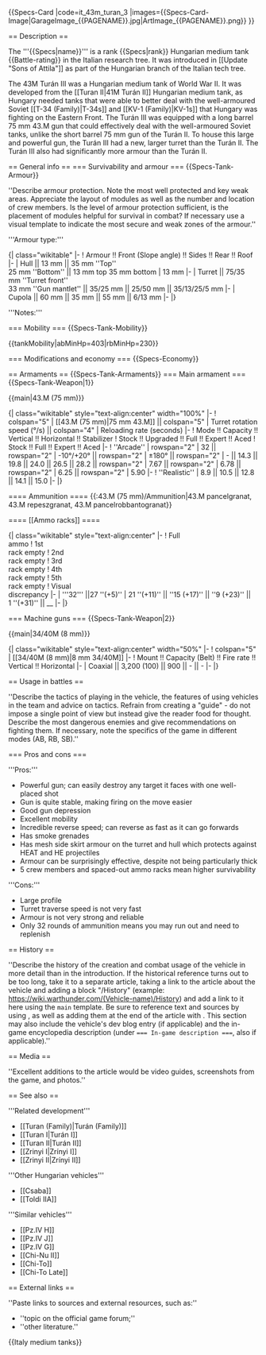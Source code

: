 {{Specs-Card
|code=it_43m_turan_3
|images={{Specs-Card-Image|GarageImage_{{PAGENAME}}.jpg|ArtImage_{{PAGENAME}}.png}}
}}

== Description ==
<!-- ''In the description, the first part should be about the history of the creation and combat usage of the vehicle, as well as its key features. In the second part, tell the reader about the ground vehicle in the game. Insert a screenshot of the vehicle, so that if the novice player does not remember the vehicle by name, he will immediately understand what kind of vehicle the article is talking about.'' -->
The '''{{Specs|name}}''' is a rank {{Specs|rank}} Hungarian medium tank {{Battle-rating}} in the Italian research tree. It was introduced in [[Update "Sons of Attila"]] as part of the Hungarian branch of the Italian tech tree.

The 43M Turán III was a Hungarian medium tank of World War II. It was developed from the [[Turan II|41M Turán II]] Hungarian medium tank, as Hungary needed tanks that were able to better deal with the well-armoured Soviet [[T-34 (Family)|T-34s]] and [[KV-1 (Family)|KV-1s]] that Hungary was fighting on the Eastern Front. The Turán III was equipped with a long barrel 75 mm 43.M gun that could effectively deal with the well-armoured Soviet tanks, unlike the short barrel 75 mm gun of the Turán II. To house this large and powerful gun, the Turán III had a new, larger turret than the Turán II. The Turán III also had significantly more armour than the Turán II.

== General info ==
=== Survivability and armour ===
{{Specs-Tank-Armour}}
<!-- ''Describe armour protection. Note the most well protected and key weak areas. Appreciate the layout of modules as well as the number and location of crew members. Is the level of armour protection sufficient, is the placement of modules helpful for survival in combat? If necessary use a visual template to indicate the most secure and weak zones of the armour.'' -->
''Describe armour protection. Note the most well protected and key weak areas. Appreciate the layout of modules as well as the number and location of crew members. Is the level of armour protection sufficient, is the placement of modules helpful for survival in combat? If necessary use a visual template to indicate the most secure and weak zones of the armour.''

'''Armour type:''' <!-- The types of armour present on the vehicle and their general locations -->
<!-- Example: * Rolled homogeneous armour (Front, Side, Rear, Hull roof)
* Cast homogeneous armour (Turret, Transmission area) -->

{| class="wikitable"
|-
! Armour !! Front (Slope angle) !! Sides !! Rear !! Roof
|-
| Hull || 13 mm || 35 mm ''Top'' <br> 25 mm ''Bottom'' || 13 mm top 
35 mm bottom 
| 13 mm
|-
| Turret || 75/35 mm ''Turret front'' <br> 33 mm ''Gun mantlet'' || 35/25 mm || 25/50 mm || 35/13/25/5 mm
|-
| Cupola || 60 mm || 35 mm || 55 mm || 6/13 mm
|-
|}

'''Notes:''' <!-- Any additional notes which the user needs to be aware of -->
<!-- Example: * Suspension wheels are 20 mm thick, tracks are 30 mm thick, and torsion bars are 60 mm thick. -->

=== Mobility ===
{{Specs-Tank-Mobility}}
<!-- ''Write about the mobility of the ground vehicle. Estimate the specific power and manoeuvrability, as well as the maximum speed forwards and backwards.'' -->

{{tankMobility|abMinHp=403|rbMinHp=230}}

=== Modifications and economy ===
{{Specs-Economy}}

== Armaments ==
{{Specs-Tank-Armaments}}
=== Main armament ===
{{Specs-Tank-Weapon|1}}
<!-- ''Give the reader information about the characteristics of the main gun. Assess its effectiveness in a battle based on the reloading speed, ballistics and the power of shells. Do not forget about the flexibility of the fire, that is how quickly the cannon can be aimed at the target, open fire on it and aim at another enemy. Add a link to the main article on the gun: <code><nowiki>{{main|Name of the weapon}}</nowiki></code>. Describe in general terms the ammunition available for the main gun. Give advice on how to use them and how to fill the ammunition storage.'' -->
{{main|43.M (75 mm)}}

{| class="wikitable" style="text-align:center" width="100%"
|-
! colspan="5" | [[43.M (75 mm)|75 mm 43.M]] || colspan="5" | Turret rotation speed (°/s) || colspan="4" | Reloading rate (seconds)
|-
! Mode !! Capacity !! Vertical !! Horizontal !! Stabilizer
! Stock !! Upgraded !! Full !! Expert !! Aced
! Stock !! Full !! Expert !! Aced
|-
! ''Arcade''
| rowspan="2" | 32 || rowspan="2" | -10°/+20° || rowspan="2" | ±180° || rowspan="2" | - || 14.3 || 19.8 || 24.0 || 26.5 || 28.2 || rowspan="2" | 7.67 || rowspan="2" | 6.78 || rowspan="2" | 6.25 || rowspan="2" | 5.90
|-
! ''Realistic''
| 8.9 || 10.5 || 12.8 || 14.1 || 15.0
|-
|}

==== Ammunition ====
{{:43.M (75 mm)/Ammunition|43.M pancelgranat, 43.M repeszgranat, 43.M pancelrobbantogranat}}

==== [[Ammo racks]] ====
<!-- [[File:Ammoracks_{{PAGENAME}}.png|right|thumb|x250px|[[Ammo racks]] of the {{PAGENAME}}]] -->
<!-- '''Last updated:''' -->
{| class="wikitable" style="text-align:center"
|-
! Full<br>ammo
! 1st<br>rack empty
! 2nd<br>rack empty
! 3rd<br>rack empty
! 4th<br>rack empty
! 5th<br>rack empty
! Visual<br>discrepancy
|-
| '''32''' ||27&nbsp;''(+5)''
| 21&nbsp;''(+11)'' || ''15 (+17)'' || ''9 (+23)'' || 1&nbsp;''(+31)'' || __
|-
|}

=== Machine guns ===
{{Specs-Tank-Weapon|2}}
<!-- ''Offensive and anti-aircraft machine guns not only allow you to fight some aircraft but also are effective against lightly armoured vehicles. Evaluate machine guns and give recommendations on its use.'' -->
{{main|34/40M (8 mm)}}

{| class="wikitable" style="text-align:center" width="50%"
|-
! colspan="5" | [[34/40M (8 mm)|8 mm 34/40M]]
|-
! Mount !! Capacity (Belt) !! Fire rate !! Vertical !! Horizontal
|-
| Coaxial || 3,200 (100) || 900 || - || -
|-
|}

== Usage in battles ==
<!-- ''Describe the tactics of playing in the vehicle, the features of using vehicles in the team and advice on tactics. Refrain from creating a "guide" - do not impose a single point of view but instead give the reader food for thought. Describe the most dangerous enemies and give recommendations on fighting them. If necessary, note the specifics of the game in different modes (AB, RB, SB).'' -->
''Describe the tactics of playing in the vehicle, the features of using vehicles in the team and advice on tactics. Refrain from creating a "guide" - do not impose a single point of view but instead give the reader food for thought. Describe the most dangerous enemies and give recommendations on fighting them. If necessary, note the specifics of the game in different modes (AB, RB, SB).''

=== Pros and cons ===
<!-- ''Summarise and briefly evaluate the vehicle in terms of its characteristics and combat effectiveness. Mark its pros and cons in a bulleted list. Try not to use more than 6 points for each of the characteristics. Avoid using categorical definitions such as "bad", "good" and the like - use substitutions with softer forms such as "inadequate" and "effective".'' -->

'''Pros:'''

* Powerful gun; can easily destroy any target it faces with one well-placed shot
* Gun is quite stable, making firing on the move easier
* Good gun depression
* Excellent mobility
* Incredible reverse speed; can reverse as fast as it can go forwards
* Has smoke grenades
* Has mesh side skirt armour on the turret and hull which protects against HEAT and HE projectiles
* Armour can be surprisingly effective, despite not being particularly thick
* 5 crew members and spaced-out ammo racks mean higher survivability

'''Cons:'''

* Large profile
* Turret traverse speed is not very fast
* Armour is not very strong and reliable
* Only 32 rounds of ammunition means you may run out and need to replenish

== History ==
<!-- ''Describe the history of the creation and combat usage of the vehicle in more detail than in the introduction. If the historical reference turns out to be too long, take it to a separate article, taking a link to the article about the vehicle and adding a block "/History" (example: <nowiki>https://wiki.warthunder.com/(Vehicle-name)/History</nowiki>) and add a link to it here using the <code>main</code> template. Be sure to reference text and sources by using <code><nowiki><ref></ref></nowiki></code>, as well as adding them at the end of the article with <code><nowiki><references /></nowiki></code>. This section may also include the vehicle's dev blog entry (if applicable) and the in-game encyclopedia description (under <code><nowiki>=== In-game description ===</nowiki></code>, also if applicable).'' -->
''Describe the history of the creation and combat usage of the vehicle in more detail than in the introduction. If the historical reference turns out to be too long, take it to a separate article, taking a link to the article about the vehicle and adding a block "/History" (example: <nowiki>https://wiki.warthunder.com/(Vehicle-name)/History</nowiki>) and add a link to it here using the <code>main</code> template. Be sure to reference text and sources by using <code><nowiki><ref></ref></nowiki></code>, as well as adding them at the end of the article with <code><nowiki><references /></nowiki></code>. This section may also include the vehicle's dev blog entry (if applicable) and the in-game encyclopedia description (under <code><nowiki>=== In-game description ===</nowiki></code>, also if applicable).''

== Media ==
<!-- ''Excellent additions to the article would be video guides, screenshots from the game, and photos.'' -->
''Excellent additions to the article would be video guides, screenshots from the game, and photos.''

== See also ==
<!-- ''Links to the articles on the War Thunder Wiki that you think will be useful for the reader, for example:''
* ''reference to the series of the vehicles;''
* ''links to approximate analogues of other nations and research trees.'' -->
'''Related development'''

* [[Turan (Family)|Turán (Family)]]
* [[Turan I|Turán I]]
* [[Turan II|Turán II]]
* [[Zrinyi I|Zrínyi I]]
* [[Zrinyi II|Zrínyi II]]

'''Other Hungarian vehicles'''

* [[Csaba]]
* [[Toldi IIA]]

'''Similar vehicles'''

* [[Pz.IV H]]
* [[Pz.IV J]]
* [[Pz.IV G]]
* [[Chi-Nu II]]
* [[Chi-To]]
* [[Chi-To Late]]

== External links ==
<!-- ''Paste links to sources and external resources, such as:''
* ''topic on the official game forum;''
* ''other literature.'' -->
''Paste links to sources and external resources, such as:''

* ''topic on the official game forum;''
* ''other literature.''

{{Italy medium tanks}}